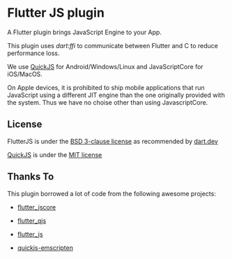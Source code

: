 # Flutter JS plugin

A Flutter plugin brings JavaScript Engine to your App.

This plugin uses *dart:ffi* to communicate between Flutter and C to reduce performance loss.

We use [QuickJS](https://bellard.org/quickjs/) for Android/Windows/Linux and JavaScriptCore for iOS/MacOS. 

On Apple devices, it is prohibited to ship mobile applications that run JavaScript using a different JIT engine than the one originally provided with the system. Thus we have no choise other than using JavascriptCore.

## License

FlutterJS is under the [BSD 3-clause license](https://opensource.org/licenses/BSD-3-Clause) as recommended by [dart.dev](https://dart.dev/tools/pub/publishing)

[QuickJS](https://bellard.org/quickjs/) is under the [MIT license](https://opensource.org/licenses/MIT)

## Thanks To

This plugin borrowed a lot of code from the following awesome projects:

- [flutter_jscore](https://github.com/xuelongqy/flutter_jscore.git)

- [flutter_qjs](https://github.com/ekibun/flutter_qjs)

- [flutter_js](https://github.com/abner/flutter_js.git)

- [quickjs-emscripten](https://github.com/justjake/quickjs-emscripten.git)